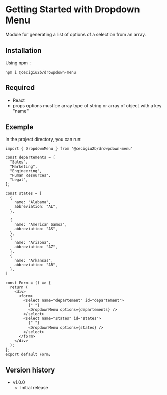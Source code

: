 # Getting Started with Dropdown Menu

Module for generating a list of options of a selection from an array.

## Installation

Using npm :

`npm i @cecigiu2b/drowpdown-menu`

## Required

- React
- props options must be array type of string or array of object with a key "name"

## Exemple

In the project directory, you can run:

```
import { DropdownMenu } from '@cecigiu2b/drowpdown-menu'

const departements = [
  "Sales",
  "Marketing",
  "Engineering",
  "Human Resources",
  "Legal",
];

const states = [
  {
    name: "Alabama",
    abbreviation: "AL",
  },

  {
    name: "American Samoa",
    abbreviation: "AS",
  },
  {
    name: "Arizona",
    abbreviation: "AZ",
  },
  {
    name: "Arkansas",
    abbreviation: "AR",
  },
]

const Form = () => {
  return (
    <div>
      <form>
        <select name="departement" id="departement">
          {" "}
          <DropdownMenu options={departements} />
        </select>
        <select name="states" id="states">
          {" "}
          <DropdownMenu options={states} />
        </select>
      </form>
    </div>
  );
};
export default Form;

```

## Version history

- v1.0.0
  - Initial release
